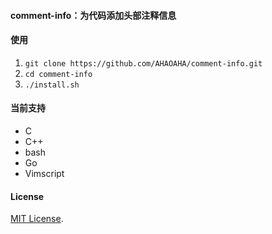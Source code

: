 #### comment-info：为代码添加头部注释信息

#### 使用

1. `git clone https://github.com/AHAOAHA/comment-info.git`
2. `cd comment-info`
3. `./install.sh`

#### 当前支持

- C
- C++
- bash
- Go
- Vimscript

#### License

[MIT License](https://github.com/AHAOAHA/comment-info/blob/master/LICENSE).

